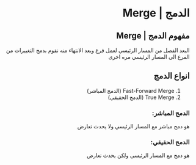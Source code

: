 <div dir="rtl">

#  الدمج | Merge
## مفهوم الدمج | Merge

البعد الفصل من المسار الرئيسي لعمل فرع وبعد الانتهاء منه نقوم بدمج التغييرات من الفرع الى المسار الرئيسي مره اخرى

## انواع الدمج
1. Fast-Forward Merge (الدمج المباشر)
2. True Merge (الدمج الحقيقي)

### الدمج المباشر:
هو دمج مباشر مع المسار الرئيسي ولا يحدث تعارض

### الدمج الحقيقي:
هو دمج مع المسار الرئيسي ولكن يحدث تعارض

</div>

